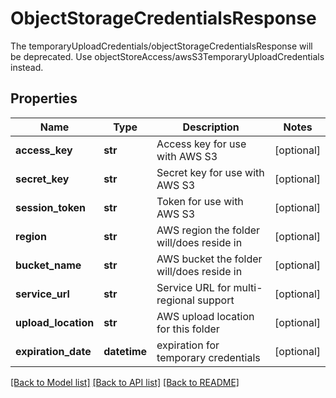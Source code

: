 # ObjectStorageCredentialsResponse

The temporaryUploadCredentials/objectStorageCredentialsResponse will be deprecated. Use objectStoreAccess/awsS3TemporaryUploadCredentials instead.
## Properties
Name | Type | Description | Notes
------------ | ------------- | ------------- | -------------
**access_key** | **str** | Access key for use with AWS S3 | [optional] 
**secret_key** | **str** | Secret key for use with AWS S3 | [optional] 
**session_token** | **str** | Token for use with AWS S3 | [optional] 
**region** | **str** | AWS region the folder will/does reside in | [optional] 
**bucket_name** | **str** | AWS bucket the folder will/does reside in | [optional] 
**service_url** | **str** | Service URL for multi-regional support | [optional] 
**upload_location** | **str** | AWS upload location for this folder | [optional] 
**expiration_date** | **datetime** | expiration for temporary credentials | [optional] 

[[Back to Model list]](../README.md#documentation-for-models) [[Back to API list]](../README.md#documentation-for-api-endpoints) [[Back to README]](../README.md)


